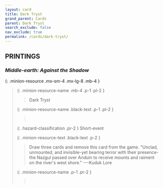 ```yaml
---
layout: card
title: Dark Tryst
grand_parent: Cards
parent: Dark Tryst
search_exclude: false
nav_exclude: true
permalink: /cards/dark-tryst/
---
```


## PRINTINGS


### _Middle-earth: Against the Shadow_

{: .minion-resource .mx-sm-4 .mx-lg-8 .mb-4 }
> {: .minion-resource-name .mb-4 .p-1 .pl-2 }
> > <div class="hazard-mp"></div>
> > <div class="card-name">Dark Tryst</div>
>
> {: .minion-resource-name .black-text .p-1 .pl-2 }
> > &nbsp;
>
> {: .hazard-classification .pr-2 }
> Short-event
>
> {: .minion-resource-text .black-text .p-2 }
> > Draw three cards and remove this card from the game.  "Unclad, unmounted, and invisible-yet bearing terror with their presence-the Nazgul passed over Anduin to receive mounts and raiment on the river's west shore." ---Kuduk Lore 
> 
> {: .minion-resource-name .p-1 .pr-2 }
> > <div class="card-shield"></div>
> > <div class="card-corruption-white">&nbsp;</div>
